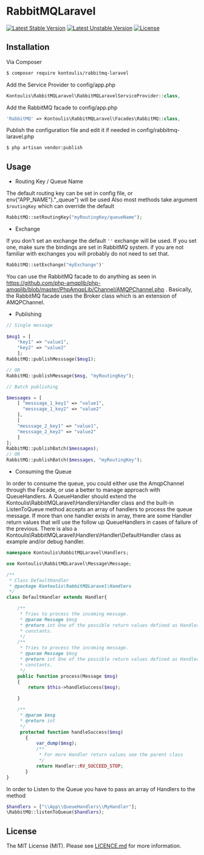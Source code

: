 # RabbitMQLaravel

[![Latest Stable Version](https://poser.pugx.org/kontoulis/rabbitmq-laravel/v/stable)](https://packagist.org/packages/kontoulis/rabbitmq-laravel)
[![Latest Unstable Version](https://poser.pugx.org/kontoulis/rabbit-manager/v/unstable)](https://packagist.org/packages/kontoulis/rabbitmq-laravel)
[![License](https://poser.pugx.org/kontoulis/rabbit-manager/license)](https://packagist.org/packages/kontoulis/rabbitmq-laravel)
## Installation

Via Composer

``` bash
$ composer require kontoulis/rabbitmq-laravel
```

Add the Service Provider to config/app.php

``` php
Kontoulis\RabbitMQLaravel\RabbitMQLaravelServiceProvider::class,
```
Add the RabbitMQ facade to config/app.php

``` php
'RabbitMQ' => Kontoulis\RabbitMQLaravel\Facades\RabbitMQ::class,
```

Publish the configuration file and edit it if needed in config/rabbitmq-laravel.php
``` bash
$ php artisan vendor:publish
```

## Usage
- Routing Key / Queue Name

The default routing key can be set in config file, or env("APP_NAME")."_queue") will be used
Also most methods take argument `$routingKey` which can override the default
```php
RabbitMQ::setRoutingKey("myRoutingKey/queueName");
```

- Exchange

If you don't set an exchange the default `''` exchange will be used.
If you set one, make sure the bindings are set in RabbitMQ system.
if you are not familiar with exchanges you will probably do not need to set that.
```php
RabbitMQ::setExchange("myExchange")'
```


You can use the RabbitMQ facade to do anything as seen in https://github.com/php-amqplib/php-amqplib/blob/master/PhpAmqpLib/Channel/AMQPChannel.php . 
Basically, the RabbitMQ facade uses the Broker class which is an extension of AMQPChannel.

- Publishing

``` php
// Single message
 
$msg1 = [
    "key1" => "value1", 
    "key2" => "value2"
    ];         
RabbitMQ::publishMesssage($msg1);

// OR
RabbitMQ::publishMessage($msg, "myRoutingKey");

// Batch publishing

$messages = [
    [ "messsage_1_key1" => "value1", 
      "messsage_1_key2" => "value2"
    ],
    [
    "messsage_2_key1" => "value1", 
    "messsage_2_key2" => "value2"
    ]
];
RabbitMQ::publishBatch($messages);
// OR
RabbitMQ::publishBatch($messages, "myRoutingKey");
```

- Consuming the Queue

In order to consume the queue, you could either use the AmqpChannel through the Facade,
or use a better to manage approach with QueueHandlers.
A QueueHandler should extend the Kontoulis\RabbitMQLaravel\Handlers\Handler class and the built-in ListenToQueue method accepts an array of handlers to process the queue message.
If more than one handler exists in array, there are some Handler return values that will use the follow up QueueHandlers in cases of failure of the previous.
There is also a Kontoulis\RabbitMQLaravel\Handlers\Handler\DefaultHandler class as example and/or debug handler.

```php
namespace Kontoulis\RabbitMQLaravel\Handlers;

use Kontoulis\RabbitMQLaravel\Message\Message;

/**
 * Class DefaultHandler
 * @package Kontoulis\RabbitMQLaravel\Handlers
 */
class DefaultHandler extends Handler{

    /**
     * Tries to process the incoming message.
     * @param Message $msg
     * @return int One of the possible return values defined as Handler
     * constants.
     */
    /**
     * Tries to process the incoming message.
     * @param Message $msg
     * @return int One of the possible return values defined as Handler
     * constants.
     */
    public function process(Message $msg)
    {
        return $this->handleSuccess($msg);

    }

    /**
     * @param $msg
     * @return int
     */
     protected function handleSuccess($msg)
       {
           var_dump($msg);
           /**
            * For more Handler return values see the parent class
            */
           return Handler::RV_SUCCEED_STOP;
       }
}
```

In order to Listen to the Queue you have to pass an array of Handlers to the method
```php
$handlers = ["\\App\\QueueHandlers\\MyHandler"];
\RabbitMQ::listenToQueue($handlers);
```

## License

The MIT License (MIT). Please see [LICENCE.md](LICENSE.md) for more information.

[ico-version]: https://img.shields.io/packagist/v/league/:package_name.svg?style=flat-square
[ico-license]: https://img.shields.io/badge/license-MIT-brightgreen.svg?style=flat-square
[ico-travis]: https://img.shields.io/travis/thephpleague/:package_name/master.svg?style=flat-square
[ico-scrutinizer]: https://img.shields.io/scrutinizer/coverage/g/thephpleague/:package_name.svg?style=flat-square
[ico-code-quality]: https://img.shields.io/scrutinizer/g/thephpleague/:package_name.svg?style=flat-square
[ico-downloads]: https://img.shields.io/packagist/dt/league/:package_name.svg?style=flat-square
